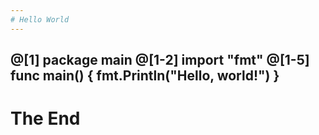 ```yaml
---
# Hello World
---
```

@[1]
package main
@[1-2]
import "fmt"
@[1-5]
func main() {
    fmt.Println("Hello, world!")
}
---

# The End
